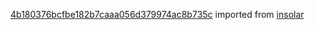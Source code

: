 [4b180376bcfbe182b7caaa056d379974ac8b735c](https://github.com/insolar/insolar/commit/4b180376bcfbe182b7caaa056d379974ac8b735c) imported from [insolar](https://github.com/insolar/insolar)
